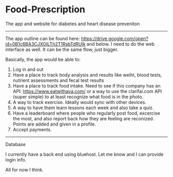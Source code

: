 # Food-Prescription
The app and website for diabetes and heart disease preveniton<br>

---------------------
The app outline can be found here:   https://drive.google.com/open?id=0B1c6BA3CJXGILTh2T1RsbTdRUlk and below. I need to do the web interface as well. It can be the same flow, just bigger. <br>

Basically, the app would be able to: <br>

1) Log in and out <br>
2) Have a place to track body analysis and results like weiht, blood tests, nutrient assessments and fecal test results </br>
3) Have a place to track food intake. Need to see if this company has an API: https://www.eatwithava.com/ or a way to use the clarifai.com API (super simple) to at least recognize what food is in the photo. <br>
4) A way to track exercise. Ideally would sync with other devices. <br>
5) A way to have them learn lessons each week and also take a quiz. <br>
6) Have a leaderboard where people who regularly post food, excercise the most, and also report back how they are feeling are reconized. Points are added and given in a profile. <br>
7) Accept payments. <br>

---------------------
Database<br>

I currently have a back end using bluehost. Let me know and I can provide login info. <br>

All for now I think. 
